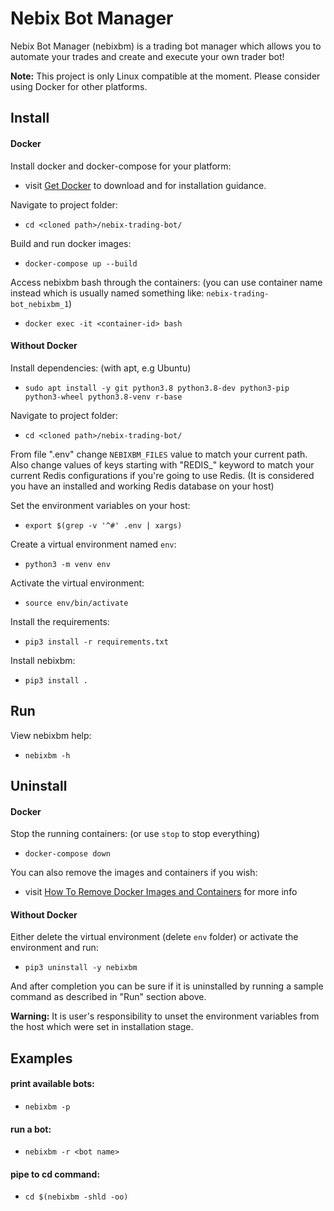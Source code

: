 # Nebix Bot Manager

Nebix Bot Manager (nebixbm) is a trading bot manager which allows you to automate your trades and create and execute your own trader bot!

**Note:** This project is only Linux compatible at the moment. Please consider using Docker for other platforms.

## Install

#### Docker

Install docker and docker-compose for your platform:

- visit [Get Docker](https://docs.docker.com/get-docker/) to download and for installation guidance.

Navigate to project folder:

- ```cd <cloned path>/nebix-trading-bot/```

Build and run docker images:

- ```docker-compose up --build```

Access nebixbm bash through the containers: (you can use container name instead which is usually named something like: ```nebix-trading-bot_nebixbm_1```)
- ```docker exec -it <container-id> bash```

#### Without Docker

Install dependencies: (with apt, e.g Ubuntu)

- ```sudo apt install -y git python3.8 python3.8-dev python3-pip python3-wheel python3.8-venv r-base```


Navigate to project folder:

- ```cd <cloned path>/nebix-trading-bot/```

From file ".env" change ```NEBIXBM_FILES``` value to match your current path. Also change values of keys starting with "REDIS_" keyword to match your current Redis configurations if you're going to use Redis. (It is considered you have an installed and working Redis database on your host)

Set the environment variables on your host:

- ```export $(grep -v '^#' .env | xargs)```


Create a virtual environment named ```env```:

- ```python3 -m venv env```

Activate the virtual environment:

- ```source env/bin/activate```

Install the requirements:

- ```pip3 install -r requirements.txt```

Install nebixbm:

- ```pip3 install .```

## Run

View nebixbm help:

- ```nebixbm -h```

## Uninstall

#### Docker

Stop the running containers: (or use ```stop``` to stop everything)

- ```docker-compose down```

You can also remove the images and containers if you wish:
- visit [How To Remove Docker Images and Containers](https://www.digitalocean.com/community/tutorials/how-to-remove-docker-images-containers-and-volumes) for more info

#### Without Docker

Either delete the virtual environment (delete ```env``` folder) or activate the environment and run:  

- ```pip3 uninstall -y nebixbm```

And after completion you can be sure if it is uninstalled by running a sample command as described in "Run" section above.

**Warning:** It is user's responsibility to unset the environment variables from the host which were set in installation stage.

## Examples

#### print available bots:

  - ```nebixbm -p```

#### run a bot:

- ```nebixbm -r <bot name>```

#### pipe to cd command:

  - ```cd $(nebixbm -shld -oo)```

